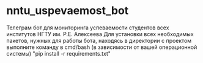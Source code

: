 # nntu_uspevaemost_bot
Телеграм бот для мониторинга успеваемости студентов всех институтов НГТУ им. Р.Е. Алексеева
Для установки всех необходимых пакетов, нужных для работы бота, находясь в директории с проектом выполните команду в сmd/bash (в зависимости от вашей операционной системы)
"pip install -r requirements.txt"
